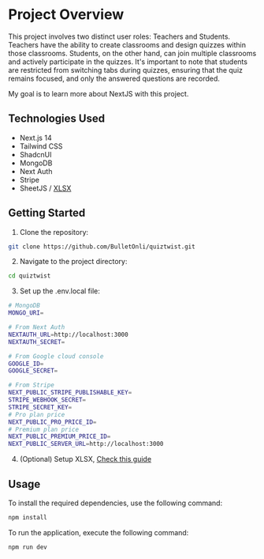 # Project Overview

This project involves two distinct user roles: Teachers and Students. Teachers have the ability to create classrooms and design quizzes within those classrooms. Students, on the other hand, can join multiple classrooms and actively participate in the quizzes. It's important to note that students are restricted from switching tabs during quizzes, ensuring that the quiz remains focused, and only the answered questions are recorded.

My goal is to learn more about NextJS with this project.

## Technologies Used

- Next.js 14
- Tailwind CSS
- ShadcnUI
- MongoDB
- Next Auth
- Stripe
- SheetJS / [XLSX](https://docs.sheetjs.com/docs/getting-started/installation/frameworks#vendoring)

## Getting Started

1. Clone the repository:

```bash
git clone https://github.com/BulletOnli/quiztwist.git
```

2. Navigate to the project directory:

```bash
cd quiztwist
```

3. Set up the .env.local file:

```bash
# MongoDB
MONGO_URI=

# From Next Auth
NEXTAUTH_URL=http://localhost:3000
NEXTAUTH_SECRET=

# From Google cloud console
GOOGLE_ID=
GOOGLE_SECRET=

# From Stripe
NEXT_PUBLIC_STRIPE_PUBLISHABLE_KEY=
STRIPE_WEBHOOK_SECRET=
STRIPE_SECRET_KEY=
# Pro plan price
NEXT_PUBLIC_PRO_PRICE_ID=
# Premium plan price
NEXT_PUBLIC_PREMIUM_PRICE_ID=
NEXT_PUBLIC_SERVER_URL=http://localhost:3000
```

4. (Optional) Setup XLSX, [Check this guide](https://docs.sheetjs.com/docs/getting-started/installation/frameworks/#vendoring)

## Usage

To install the required dependencies, use the following command:

```bash
npm install
```

To run the application, execute the following command:

```bash
npm run dev
```

